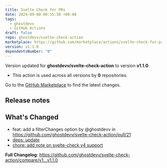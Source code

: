 ```yaml
---
title: Svelte Check for PRs
date: 2024-09-08 00:55:58 +00:00
tags:
  - ghostdevv
  - GitHub Actions
draft: false
repo: ghostdevv/svelte-check-action
marketplace: https://github.com/marketplace/actions/svelte-check-for-prs
version: v1.1.0
dependentsNumber: "0"
---
```



Version updated for **ghostdevv/svelte-check-action** to version **v1.1.0**.
- This action is used across all versions by **0** repositories.

Go to the [GitHub Marketplace](https://github.com/marketplace/actions/svelte-check-for-prs) to find the latest changes.

## Release notes

## What's Changed

* feat: add a filterChanges option by @ghostdevv in https://github.com/ghostdevv/svelte-check-action/pull/21
* [deps: update](https://github.com/ghostdevv/svelte-check-action/commit/aa46a223db1dd6d00518d20e2bc0cb2f73e4e883)
* [chore: add note on svelte-check v4 support](https://github.com/ghostdevv/svelte-check-action/commit/09ec4ffc69cfb82a8c9b913ba228f4e415384ac2)

**Full Changelog**: https://github.com/ghostdevv/svelte-check-action/compare/v1...v1.1.0
